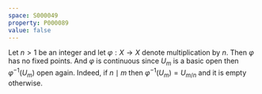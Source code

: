 ```yaml
---
space: S000049
property: P000089
value: false
---
```


Let $n>1$ be an integer and let $\varphi:X\to X$ denote multiplication by $n$. Then $\varphi$ has no fixed points. And $\varphi$ is continuous since $U_m$ is a basic open then $\varphi^{-1}(U_m)$ open again. Indeed, if $n \mid m$ then $\varphi^{-1}(U_m) = U_{m/n}$ and it is empty otherwise.

